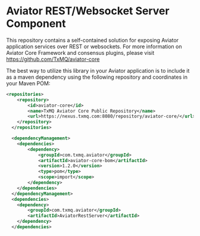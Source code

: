 Aviator REST/Websocket Server Component
=======================================

This repository contains a self-contained solution for exposing Aviator application services over REST or websockets.  For more information on Aviator Core Framework and consensus plugins, please visit https://github.com/TxMQ/aviator-core

The best way to utilize this library in your Aviator application is to include it as a maven dependency using the following repository and coordinates in your Maven POM:
```xml
<repositories>
	<repository>
		<id>aviator-core</id>
		<name>TxMQ Aviator Core Public Repository</name>
		<url>https://nexus.txmq.com:8080/repository/aviator-core/</url>
	</repository>		
  </repositories>

  <dependencyManagement>
  	<dependencies>
		<dependency>
			<groupId>com.txmq.aviator</groupId>
			<artifactId>aviator-core-bom</artifactId>
			<version>1.2.0</version>
			<type>pom</type>
			<scope>import</scope>
		</dependency>
  	</dependencies>
  </dependencyManagement>
  <dependencies>
	<dependency>
		<groupId>com.txmq.aviator</groupId>
		<artifactId>AviatorRestServer</artifactId>
	</dependency>
  </dependencies>
